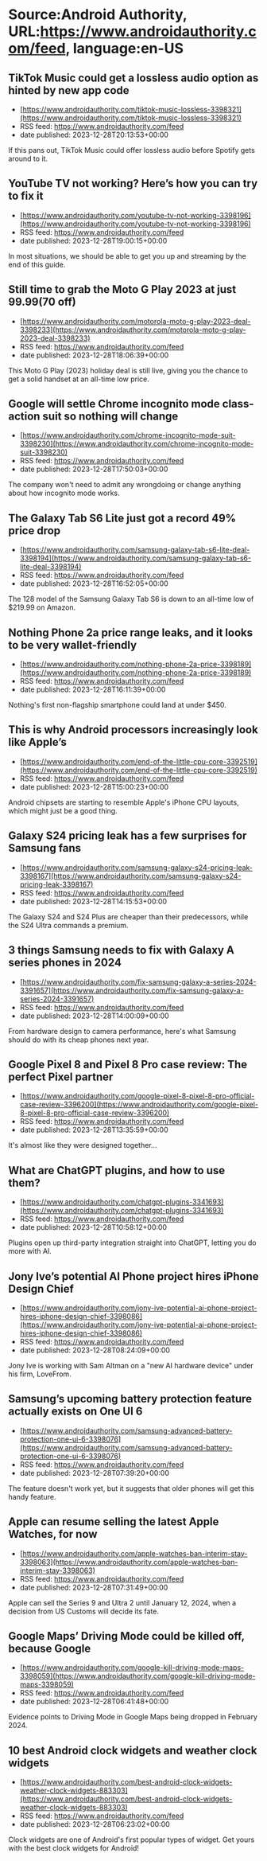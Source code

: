 # Source:Android Authority, URL:https://www.androidauthority.com/feed, language:en-US

## TikTok Music could get a lossless audio option as hinted by new app code
 - [https://www.androidauthority.com/tiktok-music-lossless-3398321](https://www.androidauthority.com/tiktok-music-lossless-3398321)
 - RSS feed: https://www.androidauthority.com/feed
 - date published: 2023-12-28T20:13:53+00:00

If this pans out, TikTok Music could offer lossless audio before Spotify gets around to it.

## YouTube TV not working? Here’s how you can try to fix it
 - [https://www.androidauthority.com/youtube-tv-not-working-3398196](https://www.androidauthority.com/youtube-tv-not-working-3398196)
 - RSS feed: https://www.androidauthority.com/feed
 - date published: 2023-12-28T19:00:15+00:00

In most situations, we should be able to get you up and streaming by the end of this guide.

## Still time to grab the Moto G Play 2023 at just $99.99 ($70 off)
 - [https://www.androidauthority.com/motorola-moto-g-play-2023-deal-3398233](https://www.androidauthority.com/motorola-moto-g-play-2023-deal-3398233)
 - RSS feed: https://www.androidauthority.com/feed
 - date published: 2023-12-28T18:06:39+00:00

This Moto G Play (2023) holiday deal is still live, giving you the chance to get a solid handset at an all-time low price.

## Google will settle Chrome incognito mode class-action suit so nothing will change
 - [https://www.androidauthority.com/chrome-incognito-mode-suit-3398230](https://www.androidauthority.com/chrome-incognito-mode-suit-3398230)
 - RSS feed: https://www.androidauthority.com/feed
 - date published: 2023-12-28T17:50:03+00:00

The company won't need to admit any wrongdoing or change anything about how incognito mode works.

## The Galaxy Tab S6 Lite just got a record 49% price drop
 - [https://www.androidauthority.com/samsung-galaxy-tab-s6-lite-deal-3398194](https://www.androidauthority.com/samsung-galaxy-tab-s6-lite-deal-3398194)
 - RSS feed: https://www.androidauthority.com/feed
 - date published: 2023-12-28T16:52:05+00:00

The 128 model of the Samsung Galaxy Tab S6 is down to an all-time low of $219.99 on Amazon.

## Nothing Phone 2a price range leaks, and it looks to be very wallet-friendly
 - [https://www.androidauthority.com/nothing-phone-2a-price-3398189](https://www.androidauthority.com/nothing-phone-2a-price-3398189)
 - RSS feed: https://www.androidauthority.com/feed
 - date published: 2023-12-28T16:11:39+00:00

Nothing's first non-flagship smartphone could land at under $450.

## This is why Android processors increasingly look like Apple’s
 - [https://www.androidauthority.com/end-of-the-little-cpu-core-3392519](https://www.androidauthority.com/end-of-the-little-cpu-core-3392519)
 - RSS feed: https://www.androidauthority.com/feed
 - date published: 2023-12-28T15:00:23+00:00

Android chipsets are starting to resemble Apple's iPhone CPU layouts, which might just be a good thing.

## Galaxy S24 pricing leak has a few surprises for Samsung fans
 - [https://www.androidauthority.com/samsung-galaxy-s24-pricing-leak-3398167](https://www.androidauthority.com/samsung-galaxy-s24-pricing-leak-3398167)
 - RSS feed: https://www.androidauthority.com/feed
 - date published: 2023-12-28T14:15:53+00:00

The Galaxy S24 and S24 Plus are cheaper than their predecessors, while the S24 Ultra commands a premium.

## 3 things Samsung needs to fix with Galaxy A series phones in 2024
 - [https://www.androidauthority.com/fix-samsung-galaxy-a-series-2024-3391657](https://www.androidauthority.com/fix-samsung-galaxy-a-series-2024-3391657)
 - RSS feed: https://www.androidauthority.com/feed
 - date published: 2023-12-28T14:00:09+00:00

From hardware design to camera performance, here's what Samsung should do with its cheap phones next year.

## Google Pixel 8 and Pixel 8 Pro case review: The perfect Pixel partner
 - [https://www.androidauthority.com/google-pixel-8-pixel-8-pro-official-case-review-3396200](https://www.androidauthority.com/google-pixel-8-pixel-8-pro-official-case-review-3396200)
 - RSS feed: https://www.androidauthority.com/feed
 - date published: 2023-12-28T13:35:59+00:00

It's almost like they were designed together...

## What are ChatGPT plugins, and how to use them?
 - [https://www.androidauthority.com/chatgpt-plugins-3341693](https://www.androidauthority.com/chatgpt-plugins-3341693)
 - RSS feed: https://www.androidauthority.com/feed
 - date published: 2023-12-28T10:58:12+00:00

Plugins open up third-party integration straight into ChatGPT, letting you do more with AI.

## Jony Ive’s potential AI Phone project hires iPhone Design Chief
 - [https://www.androidauthority.com/jony-ive-potential-ai-phone-project-hires-iphone-design-chief-3398086](https://www.androidauthority.com/jony-ive-potential-ai-phone-project-hires-iphone-design-chief-3398086)
 - RSS feed: https://www.androidauthority.com/feed
 - date published: 2023-12-28T08:24:09+00:00

Jony Ive is working with Sam Altman on a "new AI hardware device" under his firm, LoveFrom.

## Samsung’s upcoming battery protection feature actually exists on One UI 6
 - [https://www.androidauthority.com/samsung-advanced-battery-protection-one-ui-6-3398076](https://www.androidauthority.com/samsung-advanced-battery-protection-one-ui-6-3398076)
 - RSS feed: https://www.androidauthority.com/feed
 - date published: 2023-12-28T07:39:20+00:00

The feature doesn't work yet, but it suggests that older phones will get this handy feature.

## Apple can resume selling the latest Apple Watches, for now
 - [https://www.androidauthority.com/apple-watches-ban-interim-stay-3398063](https://www.androidauthority.com/apple-watches-ban-interim-stay-3398063)
 - RSS feed: https://www.androidauthority.com/feed
 - date published: 2023-12-28T07:31:49+00:00

Apple can sell the Series 9 and Ultra 2 until January 12, 2024, when a decision from US Customs will decide its fate.

## Google Maps’ Driving Mode could be killed off, because Google
 - [https://www.androidauthority.com/google-kill-driving-mode-maps-3398059](https://www.androidauthority.com/google-kill-driving-mode-maps-3398059)
 - RSS feed: https://www.androidauthority.com/feed
 - date published: 2023-12-28T06:41:48+00:00

Evidence points to Driving Mode in Google Maps being dropped in February 2024.

## 10 best Android clock widgets and weather clock widgets
 - [https://www.androidauthority.com/best-android-clock-widgets-weather-clock-widgets-883303](https://www.androidauthority.com/best-android-clock-widgets-weather-clock-widgets-883303)
 - RSS feed: https://www.androidauthority.com/feed
 - date published: 2023-12-28T06:23:02+00:00

Clock widgets are one of Android's first popular types of widget. Get yours with the best clock widgets for Android!

